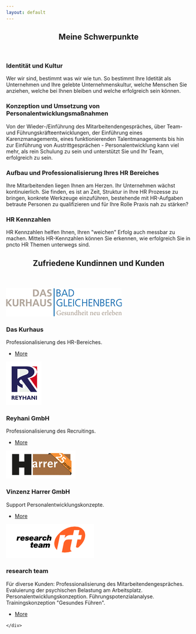 ```yaml
---
layout: default
---
```


<!-- Section -->
<section>
	<header class="major">
		<h2>Meine Schwerpunkte</h2>
	</header>
	<div class="features">
		<article>
			<span class="icon fa-diamond"></span>
			<div class="content">
				<h3>Identität und Kultur</h3>
				<p>Wer wir sind, bestimmt was wir wie tun. So bestimmt Ihre Idetität als Unternehmen und Ihre gelebte Unternehmenskultur, welche Menschen Sie anziehen, welche bei Ihnen bleiben und welche erfolgreich sein können.</p>
			</div>
		</article>
		<article>
			<span class="icon fa-paper-plane"></span>
			<div class="content">
				<h3>Konzeption und Umsetzung von Personalentwicklungsmaßnahmen</h3>
				<p>Von der Wieder-/Einführung des Mitarbeitendengespräches, über Team- und Führungskräfteentwicklungen, der Einführung eines Karenzmanagements, eines funktionierenden Talentmanagements bis hin zur Einführung von Austrittgesprächen - Personalentwicklung kann viel mehr, als rein Schulung zu sein und unterstützt Sie und Ihr Team, erfolgreich zu sein.</p>
			</div>
		</article>
		<article>
			<span class="icon fa-rocket"></span>
			<div class="content">
				<h3>Aufbau und Professionalisierung Ihres HR Bereiches</h3>
				<p>Ihre Mitarbeitenden liegen Ihnen am Herzen. Ihr Unternehmen wächst kontinuierlich. Sie finden, es ist an Zeit, Struktur in Ihre HR Prozesse zu bringen, konkrete Werkzeuge einzuführen, bestehende mit HR-Aufgaben betraute Personen zu qualifizieren und für Ihre Rolle Praxis nah zu stärken?</p>
			</div>
		</article>
		<article>
			<span class="icon fa-signal"></span>
			<div class="content">
				<h3>HR Kennzahlen</h3>
				<p>HR Kennzahlen helfen Ihnen, Ihren "weichen" Erfolg auch messbar zu machen. Mittels HR-Kennzahlen können Sie erkennen, wie erfolgreich Sie in pncto HR Themen unterwegs sind.</p>
			</div>
		</article>
	</div>
</section>

<!-- Section -->
<section>
	<header class="major">
		<h2>Zufriedene Kundinnen und Kunden</h2>
	</header>
	<div class="posts">
		<article>
			<a href="#" class="image"><img src="assets/images/logo das kurhaus.jpg" alt="" /></a>
			<h3>Das Kurhaus</h3>
			<p>Professionalisierung des HR-Bereiches.</p>
			<ul class="actions">
				<li><a href="#" class="button">More</a></li>
			</ul>
		</article>
		<article>
			<a href="#" class="image"><img src="assets/images/Logo Reyhani.png" alt="" /></a>
			<h3>Reyhani GmbH</h3>
			<p>Professionalisierung des Recruitings.</p>
			<ul class="actions">
				<li><a href="#" class="button">More</a></li>
			</ul>
		</article>
		<article>
			<a href="#" class="image"><img src="assets/images/Logo Vinzenz Harrer GmbH.png" alt="" /></a>
			<h3>Vinzenz Harrer GmbH</h3>
			<p>Support Personalentwicklungskonzepte.</p>
			<ul class="actions">
				<li><a href="#" class="button">More</a></li>
			</ul>
		</article>
		<article>
			<a href="#" class="image"><img src="assets/images/Logo rt.png" alt="" /></a>
			<h3>research team</h3>
			<p>Für diverse Kunden: Professionalisierung des Mitarbeitendengespräches. Evaluierung der psychischen Belastung am Arbeitsplatz. Personalentwicklungskonzeption. Führungspotenzialanalyse. Trainingskonzeption "Gesundes Führen".</p>
			<ul class="actions">
				<li><a href="#" class="button">More</a></li>
			</ul>
		</article>
		
	</div>
</section>
